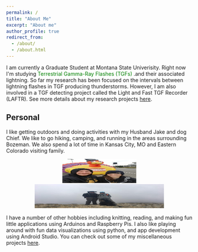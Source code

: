 ```yaml
---
permalink: /
title: "About Me"
excerpt: "About me"
author_profile: true
redirect_from: 
  - /about/
  - /about.html
---
```


I am currently a Graduate Student at Montana State Univerisity. Right now I'm studying <span style="color:green"> Terrestrial Gamma-Ray Flashes (TGFs) </span>.and their associated lightning. So far my research has been focused on the intervals between lightning flashes in TGF producing thunderstorms. However, I am also involved in a TGF detecting project called the Light and Fast TGF Recorder (LAFTR). See more details about my research projects <a href = "https://reyannlarkey.github.io/research/">here</a>. 



## Personal
I like getting outdoors and doing activities with my Husband Jake and dog Chief. We like to go hiking, camping, and running in the areas surrounding Bozeman. We also spend a lot of time in Kansas City, MO and Eastern Colorado visiting family. 

<div style="text-align:center">
    <img src="../images/personal/turkey_trot_KC.png" width="200" height="65" />  
    <img src="../images/personal/sac_peak.png" width="350" height="65" />
</div>

I have a number of other hobbies including knitting, reading, and making fun little applications using Arduinos and Raspberry Pis. I also like playing around with fun data visualizations using python, and app development using Android Studio. You can check out some of my miscellaneous projects <a href = "https://reyannlarkey.github.io/year-archive/">here</a>. 

<!--
## Current Projects

### LAFTR
Montana State University (MSU) in collaboration with the University of California, Santa Cruz (UCSC) has developed the Light and Fast TGF Recorder (LAFTR), a NASA-University Student Instrumentation Project, capable of detecting high energy gamma rays at an extremely fast rate. LAFTR is light enough (less than 2.5 kg) to be deployed for balloon born observations inside thunderstorms, and fast enough to record unsaturated observations near TGF generation regions. In addition to balloon flights, the low-cost nature of LAFTR allows for many units to be deployed via ground for multi-point measurements and arrays of ground and tower-based TGF observations. 
-->
 
